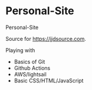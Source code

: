 # Personal-Site
Personal-Site

Source for https://jjdsource.com.

Playing with
- Basics of Git
- Github Actions
- AWS/lightsail
- Basic CSS/HTML/JavaScript